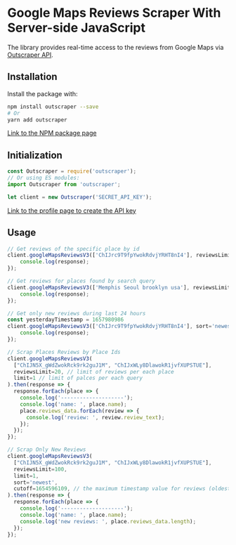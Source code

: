 # Google Maps Reviews Scraper With Server-side JavaScript

The library provides real-time access to the reviews from Google Maps via [Outscraper API](https://app.outscraper.com/api-docs#tag/Google-Reviews).

## Installation

Install the package with:
```bash
npm install outscraper --save
# Or
yarn add outscraper
```

[Link to the NPM package page](https://www.npmjs.com/package/outscraper)

## Initialization
```js
const Outscraper = require('outscraper');
// Or using ES modules:
import Outscraper from 'outscraper';

let client = new Outscraper('SECRET_API_KEY');

```
[Link to the profile page to create the API key](https://app.outscraper.com/profile)

## Usage

```js
// Get reviews of the specific place by id
client.googleMapsReviewsV3(['ChIJrc9T9fpYwokRdvjYRHT8nI4'], reviewsLimit=20, language='en').then(response => {
    console.log(response);
});

// Get reviews for places found by search query
client.googleMapsReviewsV3(['Memphis Seoul brooklyn usa'], reviewsLimit=20, limit=20, language='en').then(response => {
    console.log(response);
});

// Get only new reviews during last 24 hours
const yesterdayTimestamp = 1657980986
client.googleMapsReviewsV3(['ChIJrc9T9fpYwokRdvjYRHT8nI4'], sort='newest', cutoff=yesterdayTimestamp, reviewsLimit=100, language='en').then(response => {
    console.log(response);
});

// Scrap Places Reviews by Place Ids
client.googleMapsReviewsV3(
  ["ChIJN5X_gWdZwokRck9rk2guJ1M", "ChIJxWLy8DlawokR1jvfXUPSTUE"],
  reviewsLimit=20, // limit of reviews per each place
  limit=1 // limit of palces per each query
).then(response => {
  response.forEach(place => {
    console.log('--------------------');
    console.log('name: ', place.name);
    place.reviews_data.forEach(review => {
      console.log('review: ', review.review_text);
    });
  });
});

// Scrap Only New Reviews
client.googleMapsReviewsV3(
  ["ChIJN5X_gWdZwokRck9rk2guJ1M", "ChIJxWLy8DlawokR1jvfXUPSTUE"],
  reviewsLimit=100,
  limit=1,
  sort='newest',
  cutoff=1654596109, // the maximum timestamp value for reviews (oldest review you want to extract). Can be used to scrape only the new reviews since your latest update
).then(response => {
  response.forEach(place => {
    console.log('--------------------');
    console.log('name: ', place.name);
    console.log('new reviews: ', place.reviews_data.length);
  });
});
```
